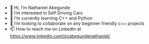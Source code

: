 - 👋 Hi, I’m Nathaniel Abegunde
- 👀 I’m interested in Self Driving Cars
- 🌱 I’m currently learning C++ and Python
- 💞️ I’m looking to collaborate on any beginner friendly c++ projects
- 📫 How to reach me on LinkedIn at https://www.linkedin.com/in/abegundenathaniel/

<!---
Nathbobs/Nathbobs is a ✨ special ✨ repository because its `README.md` (this file) appears on your GitHub profile.
You can click the Preview link to take a look at your changes.
--->
